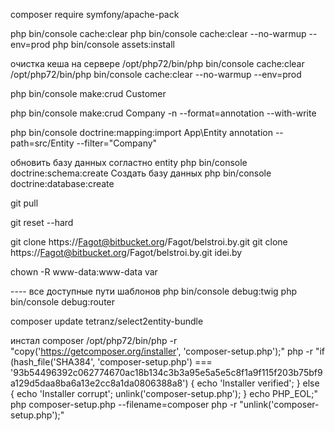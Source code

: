 composer require symfony/apache-pack

php bin/console cache:clear
php bin/console cache:clear --no-warmup --env=prod
php bin/console assets:install

очистка кеша на сервере
/opt/php72/bin/php bin/console cache:clear
/opt/php72/bin/php bin/console cache:clear --no-warmup --env=prod

php bin/console make:crud Customer

php bin/console make:crud Company -n --format=annotation --with-write

php bin/console doctrine:mapping:import App\Entity annotation --path=src/Entity --filter="Company"

обновить базу данных согластно entity
php bin/console doctrine:schema:create
Создать базу данных
php bin/console doctrine:database:create

git pull

git reset --hard

git clone https://Fagot@bitbucket.org/Fagot/belstroi.by.git
git clone https://Fagot@bitbucket.org/Fagot/belstroi.by.git idei.by

chown -R www-data:www-data var

---- все доступные пути шаблонов
php bin/console debug:twig
php bin/console debug:router


composer update tetranz/select2entity-bundle

инстал composer
/opt/php72/bin/php -r "copy('https://getcomposer.org/installer', 'composer-setup.php');"
php -r "if (hash_file('SHA384', 'composer-setup.php') === '93b54496392c062774670ac18b134c3b3a95e5a5e5c8f1a9f115f203b75bf9a129d5daa8ba6a13e2cc8a1da0806388a8') { echo 'Installer verified'; } else { echo 'Installer corrupt'; unlink('composer-setup.php'); } echo PHP_EOL;"
php composer-setup.php --filename=composer
php -r "unlink('composer-setup.php');"
